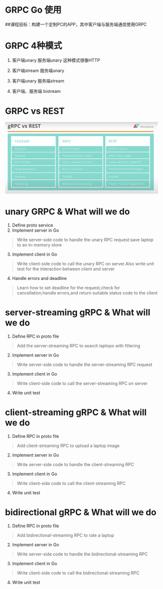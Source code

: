 # GRPC Go 使用
##课程目标：构建一个定制PC的APP，其中客户端与服务端通信使用GRPC
# GRPC 4种模式
1. 客户端unary  服务端unary
这种模式很像HTTP

2. 客户端stream  服务端unary

3. 客户端unary  服务端stream

4. 客户端、服务端 bistream

# GRPC vs REST
![GRPC vs REST](./img/QQ20220416-212016@2x.png)

# unary GRPC & What will we do
1. Define proto service
2. Implement server in Go
> Write server-side code to handle the unary RPC request:save laptop to an in-memory store
3. Implement client in Go
> Write client-side code to call the unary RPC on server.Also write unit test for the interaction between client and server
4. Handle errors and deadline 
> Learn how to set deadline for the request,check for cancellation,handle errors,and return suitable status code to the client

# server-streaming gRPC & What will we do 
1. Define RPC in proto file
> Add the server-streaming RPC to search laptops with filtering
2. Implement server in Go
> Write server-side code to handle the server-streaming RPC request
3. Implement client in Go
> Write client-side code to call the server-streaming RPC on server
4. Write unit test

# client-streaming gRPC & What will we do 
1. Define RPC in proto file
> Add client-streaming RPC to upload a laptop image
2. Implement server in Go
> Write server-side code to handle the client-streaming RPC
3. Implement client in Go
> Write client-side code to call the client-streaming RPC
4. Write unit test

# bidirectional gRPC & What will we do 
1. Define RPC in proto file
> Add bidirectional-streaming RPC to rate a laptop
2. Implement server in Go
> Write server-side code to handle the bidirectional-streaming RPC
3. Implement client in Go
> Write client-side code to call the bidirectional-streaming RPC
4. Write unit test